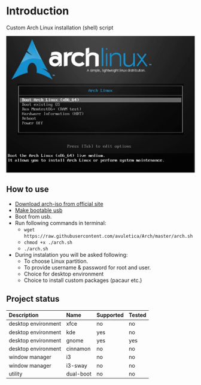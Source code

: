 # Introduction
Custom Arch Linux installation (shell) script 

<img src="https://github.com/avuletica/Arch/blob/development/images/sample.gif" width="535" height="365">

## How to use
* [Download arch-iso from official site](https://www.archlinux.org/download/)
* [Make bootable usb](https://wiki.archlinux.org/index.php/USB_flash_installation_media)
* Boot from usb.
* Run following commands in terminal:
    * `wget https://raw.githubusercontent.com/avuletica/Arch/master/arch.sh`
    * `chmod +x ./arch.sh`
    * `./arch.sh`
* During instalation you will be asked following:
    * To choose Linux partition. 
    * To provide username & password for root and user. 
    * Choice for desktop environment
    * Choice to install custom packages (pacaur etc.) 

## Project status
|Description|Name|Supported|Tested|
|:----------|:----------|:----------|:----------|
|desktop environment|xfce|no|no|
|desktop environment|kde|yes|no|
|desktop environment|gnome|yes|yes|
|desktop environment|cinnamon|no|no|
|window manager|i3|no|no|
|window manager|i3-sway|no|no|
|utility|dual-boot|no|no|
